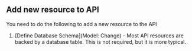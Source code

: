 ## Add new resource to API

You need to do the following to add a new resource to the API

1. [Define Database Schema](Model: Change) - Most API resources are backed by a database table.  This is not required, but it is more typical.  
